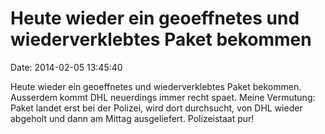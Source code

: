 Heute wieder ein geoeffnetes und wiederverklebtes Paket bekommen
================================================================

Date: 2014-02-05 13:45:40

Heute wieder ein geoeffnetes und wiederverklebtes Paket bekommen.
Ausserdem kommt DHL neuerdings immer recht spaet. Meine Vermutung: Paket
landet erst bei der Polizei, wird dort durchsucht, von DHL wieder
abgeholt und dann am Mittag ausgeliefert. Polizeistaat pur!
